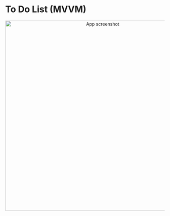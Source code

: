 # To Do List (MVVM)


<p align="center">
    <img src="screenshots/main_list_screenshot.png" alt="App screenshot" height="600" />
</p>

